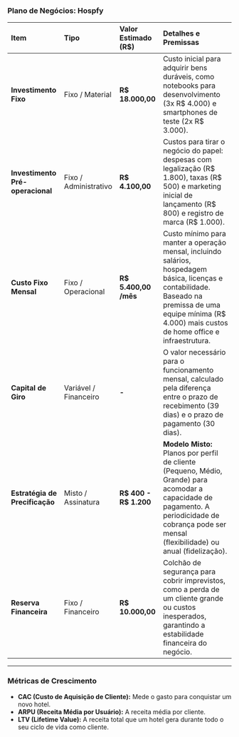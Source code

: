 ### **Plano de Negócios: Hospfy**

| Item | Tipo | Valor Estimado (R$) | Detalhes e Premissas |
| :--- | :--- | :--- | :--- |
| **Investimento Fixo** | Fixo / Material | **R$ 18.000,00** | Custo inicial para adquirir bens duráveis, como notebooks para desenvolvimento (3x R$ 4.000) e smartphones de teste (2x R$ 3.000). |
| **Investimento Pré-operacional** | Fixo / Administrativo | **R$ 4.100,00** | Custos para tirar o negócio do papel: despesas com legalização (R$ 1.800), taxas (R$ 500) e marketing inicial de lançamento (R$ 800) e registro de marca (R$ 1.000). |
| **Custo Fixo Mensal** | Fixo / Operacional | **R$ 5.400,00 /mês** | Custo mínimo para manter a operação mensal, incluindo salários, hospedagem básica, licenças e contabilidade. Baseado na premissa de uma equipe mínima (R$ 4.000) mais custos de home office e infraestrutura. |
| **Capital de Giro** | Variável / Financeiro | **-** | O valor necessário para o funcionamento mensal, calculado pela diferença entre o prazo de recebimento (39 dias) e o prazo de pagamento (30 dias). |
| **Estratégia de Precificação** | Misto / Assinatura | **R$ 400 - R$ 1.200** | **Modelo Misto:** Planos por perfil de cliente (Pequeno, Médio, Grande) para acomodar a capacidade de pagamento. A periodicidade de cobrança pode ser mensal (flexibilidade) ou anual (fidelização). |
| **Reserva Financeira** | Fixo / Financeiro | **R$ 10.000,00** | Colchão de segurança para cobrir imprevistos, como a perda de um cliente grande ou custos inesperados, garantindo a estabilidade financeira do negócio. |

---

### **Métricas de Crescimento**

* **CAC (Custo de Aquisição de Cliente):** Mede o gasto para conquistar um novo hotel.
* **ARPU (Receita Média por Usuário):** A receita média por cliente.
* **LTV (Lifetime Value):** A receita total que um hotel gera durante todo o seu ciclo de vida como cliente.
